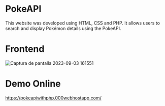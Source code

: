 # PokeAPI
This website was developed using HTML, CSS and PHP. It allows users to search and display Pokémon details using the PokeAPI.

# Frontend
![Captura de pantalla 2023-09-03 161551](https://github.com/ignaciodlopez/PokeAPI/assets/75576067/8b290644-2ccd-4ec4-a6ee-6c5dc7124ca2)

# Demo Online
https://pokeapiwithphp.000webhostapp.com/
